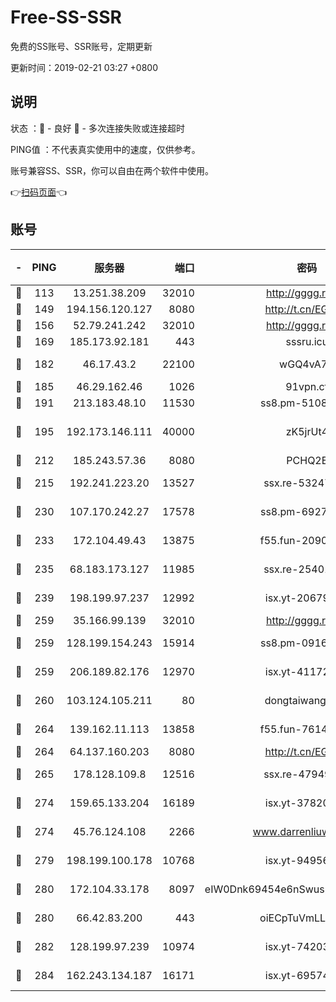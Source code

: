 # Free-SS-SSR

免费的SS账号、SSR账号，定期更新

更新时间：2019-02-21 03:27 +0800

## 说明

状态     ：🙂 - 良好 🙁 - 多次连接失败或连接超时

PING值   ：不代表真实使用中的速度，仅供参考。

账号兼容SS、SSR，你可以自由在两个软件中使用。

👉[扫码页面](https://liesauer.github.io/free-ss-ssr.github.io/)👈

## 账号

|-|PING|服务器|端口|密码|加密方式|区域|
|:----:|:----:|:-----:|-----:|:----:|:----:|:----:|
|🙂|113|13.251.38.209|32010|http://gggg.rocks|chacha20|SG|
|🙂|149|194.156.120.127|8080|http://t.cn/EGJIyrl|rc4-md5|RU|
|🙂|156|52.79.241.242|32010|http://gggg.rocks|chacha20|KR|
|🙂|169|185.173.92.181|443|sssru.icu|rc4-md5|RU|
|🙂|182|46.17.43.2|22100|wGQ4vA7D|aes-256-gcm|RU|
|🙂|185|46.29.162.46|1026|91vpn.cf|rc4-md5|RU|
|🙂|191|213.183.48.10|11530|ss8.pm-51089820|rc4-md5|RU|
|🙂|195|192.173.146.111|40000|zK5jrUt4|chacha20-ietf-poly1305|US|
|🙂|212|185.243.57.36|8080|PCHQ2E|rc4-md5|US|
|🙂|215|192.241.223.20|13527|ssx.re-53247060|aes-256-cfb|US|
|🙂|230|107.170.242.27|17578|ss8.pm-69276184|aes-256-cfb|US|
|🙂|233|172.104.49.43|13875|f55.fun-20902073|aes-256-cfb|SG|
|🙂|235|68.183.173.127|11985|ssx.re-25401129|aes-256-cfb|US|
|🙂|239|198.199.97.237|12992|isx.yt-20679076|aes-256-cfb|US|
|🙂|259|35.166.99.139|32010|http://gggg.rocks|chacha20|US|
|🙂|259|128.199.154.243|15914|ss8.pm-09160539|aes-256-cfb|SG|
|🙂|259|206.189.82.176|12970|isx.yt-41172883|aes-256-cfb|SG|
|🙂|260|103.124.105.211|80|dongtaiwang.com|aes-256-cfb|US|
|🙂|264|139.162.11.113|13858|f55.fun-76142283|aes-256-cfb|SG|
|🙂|264|64.137.160.203|8080|http://t.cn/EGJIyrl|rc4-md5|CA|
|🙂|265|178.128.109.8|12516|ssx.re-47949672|aes-256-cfb|SG|
|🙂|274|159.65.133.204|16189|isx.yt-37820855|aes-256-cfb|SG|
|🙂|274|45.76.124.108|2266|www.darrenliuwei.com|aes-256-cfb|AU|
|🙂|279|198.199.100.178|10768|isx.yt-94956112|aes-256-cfb|US|
|🙂|280|172.104.33.178|8097|eIW0Dnk69454e6nSwuspv9DmS201tQ0D|aes-256-cfb|SG|
|🙂|280|66.42.83.200|443|oiECpTuVmLLxk4Ts|aes-256-cfb|US|
|🙂|282|128.199.97.239|10974|isx.yt-74203101|aes-256-cfb|SG|
|🙂|284|162.243.134.187|16171|isx.yt-69574996|aes-256-cfb|US|
